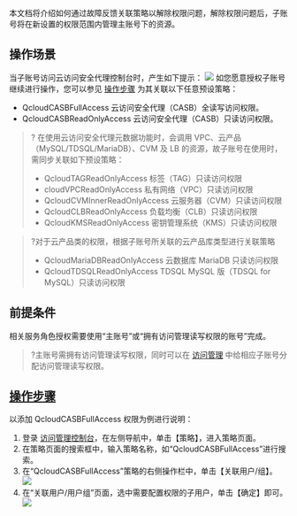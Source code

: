 本文档将介绍如何通过故障反馈关联策略以解除权限问题，解除权限问题后，子账号将在新设置的权限范围内管理主账号下的资源。
## 操作场景
当子账号访问云访问安全代理控制台时，产生如下提示：
![](https://main.qcloudimg.com/raw/2cd74bcc59a6686128c9b7723a36eec0.png)
如您愿意授权子账号继续进行操作，您可以参见 [操作步骤](#step) 为其关联以下任意预设策略：
- QcloudCASBFullAccess 云访问安全代理（CASB）全读写访问权限。
- QcloudCASBReadOnlyAccess 云访问安全代理（CASB）只读访问权限。

>? 在使用云访问安全代理元数据功能时，会调用 VPC、云产品（MySQL/TDSQL/MariaDB）、CVM 及 LB 的资源，故子账号在使用时，需同步关联如下预设策略：
>- QcloudTAGReadOnlyAccess 标签（TAG）只读访问权限
>- cloudVPCReadOnlyAccess 私有网络（VPC）只读访问权限
>- QcloudCVMInnerReadOnlyAccess 云服务器（CVM）只读访问权限
>- QcloudCLBReadOnlyAccess  负载均衡（CLB）只读访问权限
>- QcloudKMSReadOnlyAccess 密钥管理系统（KMS）只读访问权限

>?对于云产品类的权限，根据子账号所关联的云产品库类型进行关联策略
>- QcloudMariaDBReadOnlyAccess    云数据库 MariaDB 只读访问权限
>- QcloudTDSQLReadOnlyAccess      TDSQL MySQL 版（TDSQL for MySQL）只读访问权限

## 前提条件
相关服务角色授权需要使用“主账号”或“拥有访问管理读写权限的账号”完成。
>?主账号需拥有访问管理读写权限，同时可以在 [访问管理](https://console.cloud.tencent.com/cam/policy) 中给相应子账号分配访问管理读写权限。
## [操作步骤](id:step)
以添加 QcloudCASBFullAccess 权限为例进行说明：
1. 登录 [访问管理控制台](https://console.cloud.tencent.com/cam/policy)，在左侧导航中，单击【策略】，进入策略页面。
2. 在策略页面的搜索框中，输入策略名称，如“QcloudCASBFullAccess”进行搜索。
3. 在“QcloudCASBFullAccess”策略的右侧操作栏中，单击【关联用户/组】。
![](https://main.qcloudimg.com/raw/c7fabfeabadace7d62207d8673cb3003.jpg)
4. 在“关联用户/用户组”页面，选中需要配置权限的子用户，单击【确定】即可。
![](https://main.qcloudimg.com/raw/16a2caaf9d733671d5cba93287d9c72a.png)
